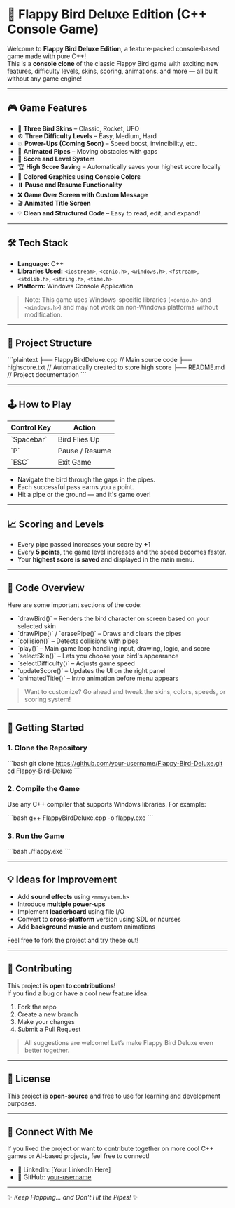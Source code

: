 # 🐤 Flappy Bird Deluxe Edition (C++ Console Game)

Welcome to **Flappy Bird Deluxe Edition**, a feature-packed console-based game made with pure C++!  
This is a **console clone** of the classic Flappy Bird game with exciting new features, difficulty levels, skins, scoring, animations, and more — all built without any game engine!

---

## 🎮 Game Features

- 🚀 **Three Bird Skins** – Classic, Rocket, UFO
- ⚙️ **Three Difficulty Levels** – Easy, Medium, Hard
- 💥 **Power-Ups (Coming Soon)** – Speed boost, invincibility, etc.
- 🧱 **Animated Pipes** – Moving obstacles with gaps
- 💯 **Score and Level System**
- 🏆 **High Score Saving** – Automatically saves your highest score locally
- 🎨 **Colored Graphics using Console Colors**
- ⏸️ **Pause and Resume Functionality**
- ❌ **Game Over Screen with Custom Message**
- 🎬 **Animated Title Screen**
- 💡 **Clean and Structured Code** – Easy to read, edit, and expand!

---

## 🛠️ Tech Stack

- **Language:** C++
- **Libraries Used:** `<iostream>`, `<conio.h>`, `<windows.h>`, `<fstream>`, `<stdlib.h>`, `<string.h>`, `<time.h>`
- **Platform:** Windows Console Application

> Note: This game uses Windows-specific libraries (`<conio.h>` and `<windows.h>`) and may not work on non-Windows platforms without modification.

---

## 📂 Project Structure

\`\`\`plaintext
├── FlappyBirdDeluxe.cpp    // Main source code
├── highscore.txt           // Automatically created to store high score
├── README.md               // Project documentation
\`\`\`

---

## 🕹️ How to Play

| Control Key | Action                     |
|-------------|----------------------------|
| \`Spacebar\`  | Bird Flies Up              |
| \`P\`         | Pause / Resume             |
| \`ESC\`       | Exit Game                  |

- Navigate the bird through the gaps in the pipes.
- Each successful pass earns you a point.
- Hit a pipe or the ground — and it's game over!

---

## 📈 Scoring and Levels

- Every pipe passed increases your score by **+1**
- Every **5 points**, the game level increases and the speed becomes faster.
- Your **highest score is saved** and displayed in the main menu.

---

## 🧵 Code Overview

Here are some important sections of the code:

- \`drawBird()\` – Renders the bird character on screen based on your selected skin
- \`drawPipe()\` / \`erasePipe()\` – Draws and clears the pipes
- \`collision()\` – Detects collisions with pipes
- \`play()\` – Main game loop handling input, drawing, logic, and score
- \`selectSkin()\` – Lets you choose your bird's appearance
- \`selectDifficulty()\` – Adjusts game speed
- \`updateScore()\` – Updates the UI on the right panel
- \`animatedTitle()\` – Intro animation before menu appears

> Want to customize? Go ahead and tweak the skins, colors, speeds, or scoring system!

---

## 🚀 Getting Started

### 1. Clone the Repository

\`\`\`bash
git clone https://github.com/your-username/Flappy-Bird-Deluxe.git
cd Flappy-Bird-Deluxe
\`\`\`

### 2. Compile the Game

Use any C++ compiler that supports Windows libraries. For example:

\`\`\`bash
g++ FlappyBirdDeluxe.cpp -o flappy.exe
\`\`\`

### 3. Run the Game

\`\`\`bash
./flappy.exe
\`\`\`

---

## 💡 Ideas for Improvement

- Add **sound effects** using `<mmsystem.h>`
- Introduce **multiple power-ups**
- Implement **leaderboard** using file I/O
- Convert to **cross-platform** version using SDL or ncurses
- Add **background music** and custom animations

Feel free to fork the project and try these out!

---

## 🤝 Contributing

This project is **open to contributions**!  
If you find a bug or have a cool new feature idea:

1. Fork the repo
2. Create a new branch
3. Make your changes
4. Submit a Pull Request

> All suggestions are welcome! Let’s make Flappy Bird Deluxe even better together.

---

## 📝 License

This project is **open-source** and free to use for learning and development purposes.

---

## 📣 Connect With Me

If you liked the project or want to contribute together on more cool C++ games or AI-based projects, feel free to connect!

- 💼 LinkedIn: [Your LinkedIn Here]
- 🐙 GitHub: [your-username](https://github.com/your-username)

---

✨ *Keep Flapping... and Don't Hit the Pipes!* ✨